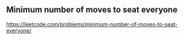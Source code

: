 ## Minimum number of moves to seat everyone
https://leetcode.com/problems/minimum-number-of-moves-to-seat-everyone/
